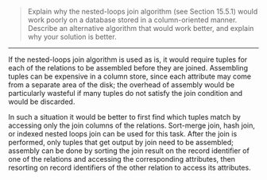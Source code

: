 > Explain why the nested-loops join algorithm (see Section 15.5.1) would work 
> poorly on a database stored in a column-oriented manner. Describe an alternative algorithm
> that would work better, and explain why your solution is better. 

--------------------------------

If the nested-loops join algorithm is used as is, it would require tuples for each of the 
relations to be assembled before they are joined. Assembling tuples can be expensive in a 
column store, since each attribute may come from a separate area of the disk; the overhead 
of assembly would be particularly wasteful if many tuples do not satisfy the join condition 
and would be discarded. 

In such a situation it would be better to first find which tuples match by accessing only 
the join columns of the relations. Sort-merge join, hash join, or indexed nested loops join
can be used for this task. After the join is performed, only tuples that get output by join
need to be assembled; assembly can be done by sorting the join result on the record identifier
of one of the relations and accessing the corresponding attributes, then resorting on record
identifiers of the other relation to access its attributes. 